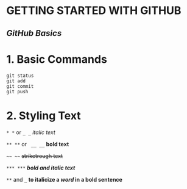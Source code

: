 # GETTING STARTED WITH GITHUB
## *GitHub Basics*

# 1. Basic Commands  
```
git status
git add
git commit
git push
```
# 2. Styling Text

`* *` or `_ _`       *italic text*

`** **` or ` __ __` __bold text__

`~~ ~~`             ~~striketrough text~~ 

`*** ***`         ***bold and italic text***

`**` and `_`      **to italicize a _word_ in a bold sentence**
